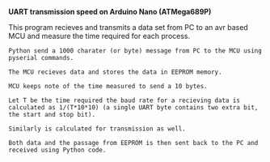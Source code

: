 **UART transmission speed on Arduino Nano (ATMega689P)**

This program recieves and transmits a data set from PC to an avr based MCU and measure the time required for each process.
   
    Python send a 1000 charater (or byte) message from PC to the MCU using pyserial commands.
    
    The MCU recieves data and stores the data in EEPROM memory.
    
    MCU keeps note of the time measured to send a 10 bytes.
    
    Let T be the time required the baud rate for a recieving data is calculated as 1/(T*10*10) (a single UART byte contains two extra bit, the start and stop bit).
    
    Similarly is calculated for transmission as well.
    
    Both data and the passage from EEPROM is then sent back to the PC and received using Python code.

